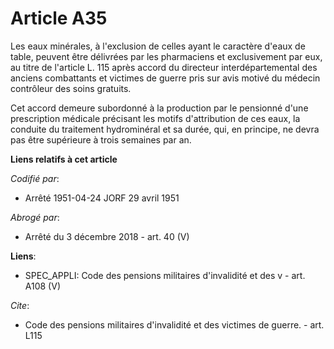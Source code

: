 # Article A35

Les eaux minérales, à l'exclusion de celles ayant le caractère d'eaux de table, peuvent être délivrées par les pharmaciens et
exclusivement par eux, au titre de l'article L. 115 après accord du directeur interdépartemental des anciens combattants et
victimes de guerre pris sur avis motivé du médecin contrôleur des soins gratuits.

Cet accord demeure subordonné à la production par le pensionné d'une prescription médicale précisant les motifs d'attribution
de ces eaux, la conduite du traitement hydrominéral et sa durée, qui, en principe, ne devra pas être supérieure à trois
semaines par an.

**Liens relatifs à cet article**

_Codifié par_:

  - Arrêté 1951-04-24 JORF 29 avril 1951

_Abrogé par_:

  - Arrêté du 3 décembre 2018 - art. 40 (V)

**Liens**:

  - SPEC_APPLI: Code des pensions militaires d'invalidité et des v - art. A108 (V)

_Cite_:

  - Code des pensions militaires d'invalidité et des victimes de guerre. - art. L115
